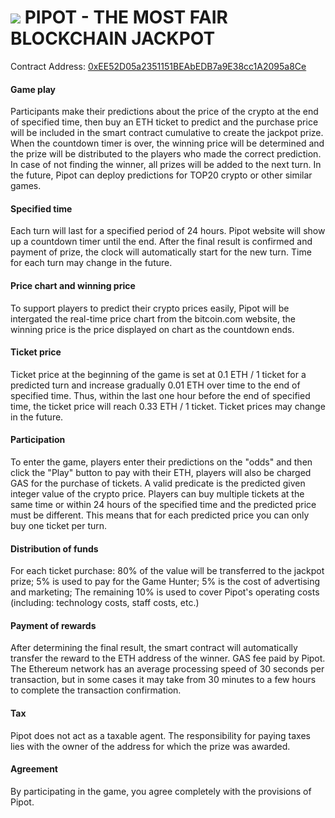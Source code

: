 
<h1><img src="https://i.imgur.com/99tQcKM.png"/> PIPOT - THE MOST FAIR BLOCKCHAIN JACKPOT</h1>

Contract Address: <a href="https://etherscan.io/address/0xee52d05a2351151beabedb7a9e38cc1a2095a8ce" target="_blank">0xEE52D05a2351151BEAbEDB7a9E38cc1A2095a8Ce</a>

<h4>Game play</h4>

Participants make their predictions about the price of the crypto at the end of specified time, then buy an ETH ticket to predict and the purchase price will be included in the smart contract cumulative to create the jackpot prize. 
When the countdown timer is over, the winning price will be determined and the prize will be distributed to the players who made the correct prediction. In case of not finding the winner, all prizes will be added to the next turn. 
In the future, Pipot can deploy predictions for TOP20 crypto or other similar games.

<h4>Specified time</h4>

Each turn will last for a specified period of 24 hours. Pipot website will show up a countdown timer until the end. After the final result is confirmed and payment of prize, the clock will automatically start for the new turn. Time for each turn may change in the future.

<h4>Price chart and winning price</h4>

To support players to predict their crypto prices easily, Pipot will be intergated the real-time price chart from the bitcoin.com website, the winning price is the price displayed on chart as the countdown ends.

<h4>Ticket price</h4>

Ticket price at the beginning of the game is set at 0.1 ETH / 1 ticket for a predicted turn and increase gradually 0.01 ETH over time to the end of specified time. Thus, within the last one hour before the end of specified time, the ticket price will reach 0.33 ETH / 1 ticket. Ticket prices may change in the future.

<h4>Participation</h4>

To enter the game, players enter their predictions on the "odds" and then click the "Play" button to pay with their ETH, players will also be charged GAS for the purchase of tickets. A valid predicate is the predicted given integer value of the crypto price. 
Players can buy multiple tickets at the same time or within 24 hours of the specified time and the predicted price must be different. This means that for each predicted price you can only buy one ticket per turn.

<h4>Distribution of funds</h4>

For each ticket purchase: 80% of the value will be transferred to the jackpot prize; 5% is used to pay for the Game Hunter; 5% is the cost of advertising and marketing; The remaining 10% is used to cover Pipot's operating costs (including: technology costs, staff costs, etc.)

<h4>Payment of rewards</h4>

After determining the final result, the smart contract will automatically transfer the reward to the ETH address of the winner. GAS fee paid by Pipot. The Ethereum network has an average processing speed of 30 seconds per transaction, but in some cases it may take from 30 minutes to a few hours to complete the transaction confirmation.

<h4>Tax</h4>

Pipot does not act as a taxable agent. The responsibility for paying taxes lies with the owner of the address for which the prize was awarded.

<h4>Agreement</h4>

By participating in the game, you agree completely with the provisions of Pipot.
